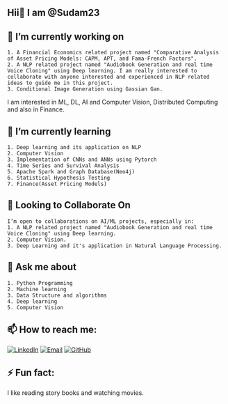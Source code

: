 ## Hii👋 I am @Sudam23
## 🔭 I’m currently working on 
    1. A Financial Economics related project named "Comparative Analysis of Asset Pricing Models: CAPM, APT, and Fama-French Factors". 
    2. A NLP related project named "Audiobook Generation and real time Voice Cloning" using Deep learning. I am really interested to collaborate with anyone interested and experienced in NLP related ideas to guide me in this project.
    3. Conditional Image Generation using Gassian Gan.
   
   I am interested in ML, DL, AI and Computer Vision, Distributed Computing and also in Finance.

## 🌱 I’m currently learning 
    1. Deep learning and its application on NLP
    2. Computer Vision
    3. Implementation of CNNs and ANNs using Pytorch
    4. Time Series and Survival Analysis
    5. Apache Spark and Graph Database(Neo4j)
    6. Statistical Hypothesis Testing
    7. Finance(Asset Pricing Models)

## 💞️ Looking to Collaborate On
    I’m open to collaborations on AI/ML projects, especially in:
    1. A NLP related project named "Audiobook Generation and real time Voice Cloning" using Deep learning.
    2. Computer Vision.
    3. Deep Learning and it's application in Natural Language Processing.
    
## 💬 Ask me about 
    1. Python Programming
    2. Machine learning 
    3. Data Structure and algorithms
    4. Deep learning 
    5. Computer Vision
    


## 📫 How to reach me: 
  [![LinkedIn](https://img.shields.io/badge/LinkedIn-blue?logo=linkedin)](https://www.linkedin.com/in/kumarsudam23)
  [![Email](https://img.shields.io/badge/Email-red?logo=gmail)](mailto:2002sudam@gmail.com)
  [![GitHub](https://img.shields.io/badge/GitHub-black?logo=github)](https://github.com/Sudam23)

## ⚡ Fun fact:
   I like reading story books and watching movies.
<!--
**Sudam23/Sudam23** is a ✨ _special_ ✨ repository because its `README.md` (this file) appears on your GitHub profile.

Here are some ideas to get you started:

- 🔭 I’m currently working on ...
- 🌱 I’m currently learning ...
- 👯 I’m looking to collaborate on ...
- 🤔 I’m looking for help with ...
- 💬 Ask me about ...
- 📫 How to reach me: ...
- 😄 Pronouns: ...
- ⚡ Fun fact: ...
-->
